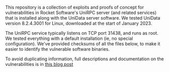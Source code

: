 This repository is a collection of exploits and proofs of concept for
vulnerabilities in Rocket Software's UniRPC server (and related services) that
is installed along with the UniData server software. We tested UniData version
8.2.4.3001 for Linux, downloaded at the start of January 2023.

The UniRPC service typically listens on TCP port 31438, and runs as root. We
tested everything with a default installation (ie, no special configuration).
We've provided checksums of all the files below, to make it easier to identify
the vulnerable software binaries.

To avoid duplicating information, full descriptions and documentation on the
vulnerabilities is in
[this blog post](https://www.rapid7.com/blog/post/2023/03/29/multiple-vulnerabilities-in-rocket-software-unirpc-server-fixed)
